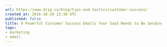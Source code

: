 ```yaml
---
url: https://www.drip.co/blog/tips-and-tactics/customer-success/
created_at: 2016-10-29 23:38 UTC
published: false
title: 9 Powerful Customer Success Emails Your SaaS Needs to Be Sending
tags:
- marketing
- email
---
```



